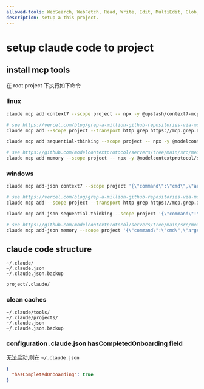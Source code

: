 ```yaml
---
allowed-tools: WebSearch, WebFetch, Read, Write, Edit, MultiEdit, Glob, Grep, Bash, TodoWrite, Task
description: setup a this project.
---
```


# setup claude code to project

## install mcp tools

在 root project 下执行如下命令

### linux

```bash
claude mcp add context7 --scope project -- npx -y @upstash/context7-mcp@latest

# see https://vercel.com/blog/grep-a-million-github-repositories-via-mcp
claude mcp add --scope project --transport http grep https://mcp.grep.app

claude mcp add sequential-thinking --scope project -- npx -y @modelcontextprotocol/server-sequential-thinking

# see https://github.com/modelcontextprotocol/servers/tree/main/src/memory
claude mcp add memory --scope project -- npx -y @modelcontextprotocol/server-memory
```

### windows

```bash
claude mcp add-json context7 --scope project '{\"command\":\"cmd\",\"args\":[\"/c\",\"npx\",\"-y\",\"@upstash/context7-mcp@latest\"]}'

# see https://vercel.com/blog/grep-a-million-github-repositories-via-mcp
claude mcp add --scope project --transport http grep https://mcp.grep.app

claude mcp add-json sequential-thinking --scope project '{\"command\":\"cmd\",\"args\":[\"/c\",\"npx\",\"-y\",\"@modelcontextprotocol/server-sequential-thinking@latest\"]}'

# see https://github.com/modelcontextprotocol/servers/tree/main/src/memory
claude mcp add-json memory --scope project '{\"command\":\"cmd\",\"args\":[\"/c\",\"npx\",\"-y\",\"@modelcontextprotocol/server-memory@latest\"]}'

```

## claude code structure

```text
~/.claude/
~/.claude.json
~/.claude.json.backup

project/.claude/
```

### clean caches

```text
~/.claude/tools/
~/.claude/projects/
~/.claude.json
~/.claude.json.backup
```

### configuration .claude.json hasCompletedOnboarding field

无法启动,则在 `~/.claude.json`

```json
{
  "hasCompletedOnboarding": true
}
```
